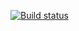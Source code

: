 [![Build status](https://ci.appveyor.com/api/projects/status/qocuwvbogdn05f8u?svg=true)](https://ci.appveyor.com/project/Vladimirodin/api-ci)